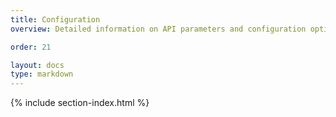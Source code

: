 ```yaml
---
title: Configuration
overview: Detailed information on API parameters and configuration options.

order: 21

layout: docs
type: markdown
---
```


{% include section-index.html %}
